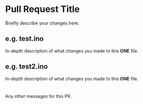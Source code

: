 # Pull Request Title

Briefly describe your changes here.

## e.g. test.ino
In-depth description of what changes you made to this **ONE** file.

## e.g. test2.ino
In-depth description of what changes you made to this **ONE** file.

#

Any other messages for this PR.
